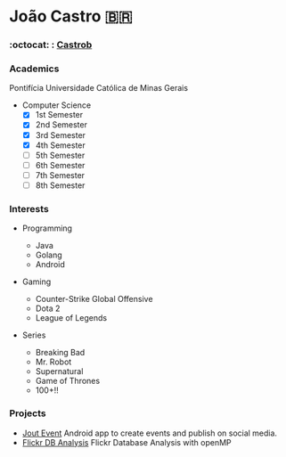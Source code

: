 # João Castro :brazil:
### :octocat: : [Castrob](https://github.com/castrob)


### Academics

Pontifícia Universidade Católica de Minas Gerais
* Computer Science
  - [x] 1st Semester
  - [x] 2nd Semester
  - [x] 3rd Semester
  - [X] 4th Semester
  - [ ] 5th Semester
  - [ ] 6th Semester
  - [ ] 7th Semester
  - [ ] 8th Semester

### Interests

- Programming
  - Java
  - Golang
  - Android

- Gaming
  - Counter-Strike Global Offensive
  - Dota 2 
  - League of Legends

- Series
  - Breaking Bad
  - Mr. Robot
  - Supernatural
  - Game of Thrones
  - 100+!!

### Projects

- [Jout Event](https://github.com/castrob/android_jEvent) Android app to create events and publish on social media.
- [Flickr DB Analysis](https://github.com/castrob/ac3_flickr) Flickr Database Analysis with openMP

